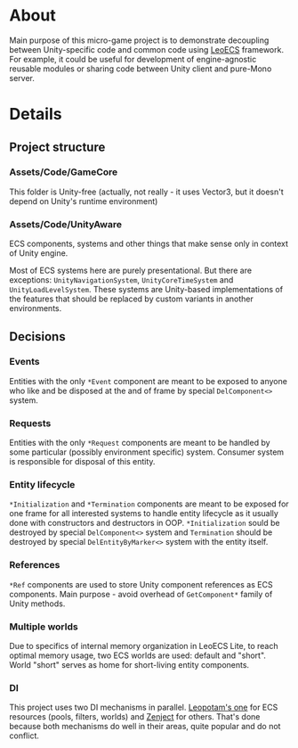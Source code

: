 # About
Main purpose of this micro-game project is to demonstrate decoupling between Unity-specific code and common code using [LeoECS](https://github.com/Leopotam/ecslite) framework. For example, it could be useful for development of engine-agnostic reusable modules or sharing code between Unity client and pure-Mono server.

# Details
## Project structure

### Assets/Code/GameCore
This folder is Unity-free (actually, not really - it uses Vector3, but it doesn't depend on Unity's runtime environment)

### Assets/Code/UnityAware
ECS components, systems and other things that make sense only in context of Unity engine.

Most of ECS systems here are purely presentational. But there are exceptions: `UnityNavigationSystem`, `UnityCoreTimeSystem` and `UnityLoadLevelSystem`. 
These systems are Unity-based implementations of the features that should be replaced by custom variants in another environments.

## Decisions

### Events
Entities with the only `*Event` component are meant to be exposed to anyone who like and be disposed at the and of frame by special `DelComponent<>` system.

### Requests 
Entities with the only `*Request` components are meant to be handled by some particular (possibly environment specific) system. 
Consumer system is responsible for disposal of this entity. 

### Entity lifecycle
`*Initialization` and `*Termination` components are meant to be exposed for one frame for all interested systems to handle entity lifecycle as it usually done with constructors and destructors in OOP.
`*Initialization` sould be destroyed by special `DelComponent<>` system and `Termination` should be destroyed by special `DelEntityByMarker<>` system with the entity itself.
 
### References
`*Ref` components are used to store Unity component references as ECS components. Main purpose - avoid overhead of `GetComponent*` family of Unity methods.

### Multiple worlds
Due to specifics of internal memory organization in LeoECS Lite, to reach optimal memory usage, two ECS worlds are used: default and "short". 
World "short" serves as home for short-living entity components.

### DI
This project uses two DI mechanisms in parallel. [Leopotam's one](https://github.com/Leopotam/ecslite-di) for ECS resources (pools, filters, worlds) and [Zenject](https://github.com/modesttree/Zenject) for others. 
That's done because both mechanisms do well in their areas, quite popular and do not conflict.
